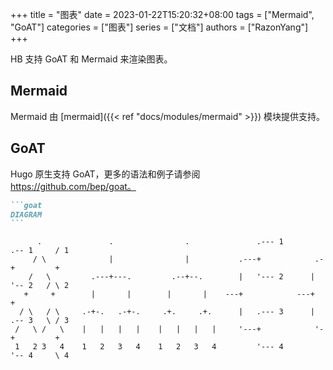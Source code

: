 +++
title = "图表"
date = 2023-01-22T15:20:32+08:00
tags = ["Mermaid", "GoAT"]
categories = ["图表"]
series = ["文档"]
authors = ["RazonYang"]
+++

HB 支持 GoAT 和 Mermaid 来渲染图表。

<!--more-->

## Mermaid

Mermaid 由 [mermaid]({{< ref "docs/modules/mermaid" >}}) 模块提供支持。

## GoAT

Hugo 原生支持 GoAT，更多的语法和例子请参阅 https://github.com/bep/goat。

````markdown
```goat
DIAGRAM
```
````

```goat
      .               .                .               .--- 1          .-- 1     / 1
     / \              |                |           .---+            .-+         +
    /   \         .---+---.         .--+--.        |   '--- 2      |   '-- 2   / \ 2
   +     +        |       |        |       |    ---+            ---+          +
  / \   / \     .-+-.   .-+-.     .+.     .+.      |   .--- 3      |   .-- 3   \ / 3
 /   \ /   \    |   |   |   |    |   |   |   |     '---+            '-+         +
 1   2 3   4    1   2   3   4    1   2   3   4         '--- 4          '-- 4     \ 4
```
